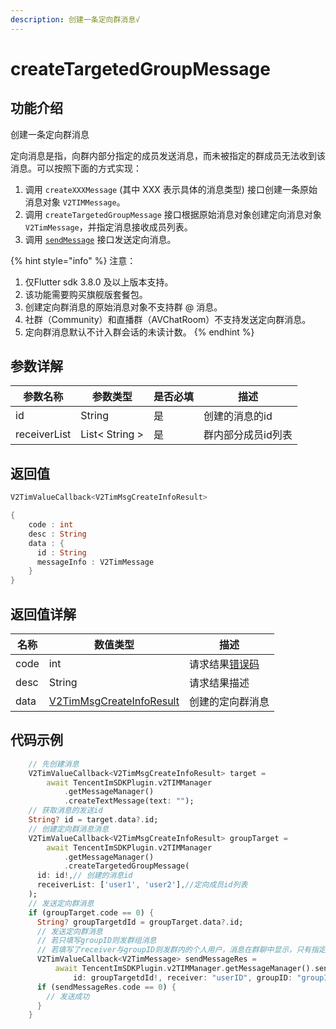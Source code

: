 ```yaml
---
description: 创建一条定向群消息√
---
```


# createTargetedGroupMessage

## 功能介绍

创建一条定向群消息

定向消息是指，向群内部分指定的成员发送消息，而未被指定的群成员无法收到该消息。可以按照下面的方式实现：

1. 调用 `createXXXMessage` (其中 XXX 表示具体的消息类型) 接口创建一条原始消息对象 `V2TIMMessage`。
2. 调用 `createTargetedGroupMessage` 接口根据原始消息对象创建定向消息对象 `V2TimMessage`，并指定消息接收成员列表。
3. 调用 [`sendMessage`](sendmessage.md) 接口发送定向消息。

{% hint style="info" %}
注意：

1. 仅Flutter sdk 3.8.0 及以上版本支持。
2. 该功能需要购买旗舰版套餐包。
3. 创建定向群消息的原始消息对象不支持群 @ 消息。
4. 社群（Community）和直播群（AVChatRoom）不支持发送定向群消息。
5. 定向群消息默认不计入群会话的未读计数。
{% endhint %}

## 参数详解

| 参数名称         | 参数类型           | 是否必填 | 描述         |
| ------------ | -------------- | ---- | ---------- |
| id           | String         | 是    | 创建的消息的id   |
| receiverList | List< String > | 是    | 群内部分成员id列表 |

## 返回值

```dart
V2TimValueCallback<V2TimMsgCreateInfoResult>

{
    code : int
    desc : String
    data : {
      id : String
      messageInfo : V2TimMessage
    }
}
```

## 返回值详解

| 名称   | 数值类型                                                                       | 描述                                                             |
| ---- | -------------------------------------------------------------------------- | -------------------------------------------------------------- |
| code | int                                                                        | 请求结果[错误码](https://cloud.tencent.com/document/product/269/1671) |
| desc | String                                                                     | 请求结果描述                                                         |
| data | [V2TimMsgCreateInfoResult](../guan-jian-lei/message/v2timsdklistener-1.md) | 创建的定向群消息                                                       |

## 代码示例  &#x20;

```dart
    // 先创建消息
    V2TimValueCallback<V2TimMsgCreateInfoResult> target =
        await TencentImSDKPlugin.v2TIMManager
            .getMessageManager()
            .createTextMessage(text: "");
    // 获取消息的发送id
    String? id = target.data?.id;
    // 创建定向群消息消息
    V2TimValueCallback<V2TimMsgCreateInfoResult> groupTarget =
        await TencentImSDKPlugin.v2TIMManager
            .getMessageManager()
            .createTargetedGroupMessage(
      id: id!,// 创建的消息id
      receiverList: ['user1', 'user2'],//定向成员id列表
    );
    // 发送定向群消息
    if (groupTarget.code == 0) {
      String? groupTargetdId = groupTarget.data?.id;
      // 发送定向群消息
      // 若只填写groupID则发群组消息
      // 若填写了receiver与groupID则发群内的个人用户，消息在群聊中显示，只有指定receiver能看见
      V2TimValueCallback<V2TimMessage> sendMessageRes =
          await TencentImSDKPlugin.v2TIMManager.getMessageManager().sendMessage(
              id: groupTargetdId!, receiver: "userID", groupID: "groupID");
      if (sendMessageRes.code == 0) {
        // 发送成功
      }
    }
```
